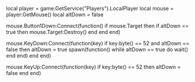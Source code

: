 local player = game:GetService("Players").LocalPlayer
local mouse = player:GetMouse()
local altDown = false

mouse.Button1Down:Connect(function()
if mouse.Target then
if altDown == true then
mouse.Target:Destroy()
end
end
end)

mouse.KeyDown:Connect(function(key)
if key:byte() == 52 and altDown == false then
altDown = true
spawn(function()
while altDown == true do
wait()
end
end)
end
end)

mouse.KeyUp:Connect(function(key)
if key:byte() == 52 then
altDown = false
end
end)
